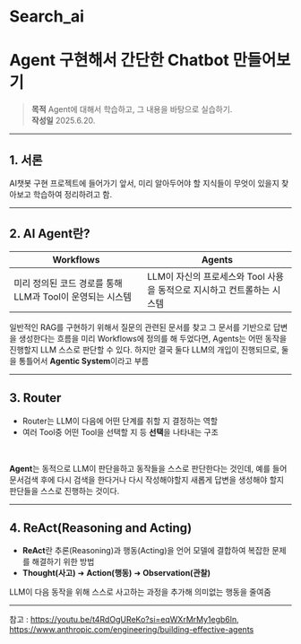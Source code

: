 # Search_ai
# Agent 구현해서 간단한 Chatbot 만들어보기

> **목적** Agent에 대해서 학습하고, 그 내용을 바탕으로 실습하기. <br>
> **작성일** 2025.6.20.

---

## 1. 서론

AI챗봇 구현 프로젝트에 들어가기 앞서, 미리 알아두어야 할 지식들이 무엇이 있을지 찾아보고 학습하여 정리하려고 함.

---

## 2. AI Agent란?


 | Workflows |Agents|
 |-----------|------|
 |미리 정의된 코드 경로를 통해 LLM과 Tool이 운영되는 시스템|LLM이 자신의 프로세스와 Tool 사용을 동적으로 지시하고 컨트롤하는 시스템|

일반적인 RAG를 구현하기 위해서 질문의 관련된 문서를 찾고 그 문서를 기반으로 답변을 생성한다는 흐름을 미리 Workflows에 정의를 해 두었다면, Agents는 어떤 동작을 진행할지 LLM 스스로 판단할 수 있다.
하지만 결국 둘다 LLM의 개입이 진행되므로, 둘을 통틀어서 **Agentic System**이라고 부름 

---

## 3. Router
<ul>
  <li>
    Router는 LLM이 다음에 어떤 단계를 취할 지 결정하는 역할
  </li>
  <li>
    여러 Tool중 어떤 Tool을 선택할 지 등 <strong>선택</strong>을 나타내는 구조
  </li>
</ul><br>

**Agent**는 동적으로 LLM이 판단을하고 동작들을 스스로 판단한다는 것인데, 예를 들어 문서검색 후에 다시 검색을 한다거나 다시 작성해야할지 새롭게 답변을 생성해야 할지 판단들을 스스로 진행하는 것이다.

---

## 4. ReAct(Reasoning and Acting)

* **ReAct**란 추론(Reasoning)과 행동(Acting)을 언어 모델에 결합하여 복잡한 문제를 해결하기 위한 방법
* **Thought(사고)** ➜ **Action(행동)** ➜ **Observation(관찰)** <br>

LLM이 다음 동작을 위해 스스로 사고하는 과정을 추가해 의미없는 행동을 줄여줌

---

참고 : https://youtu.be/t4RdOgUReKo?si=eqWXrMrMy1egb6ln, https://www.anthropic.com/engineering/building-effective-agents


 
